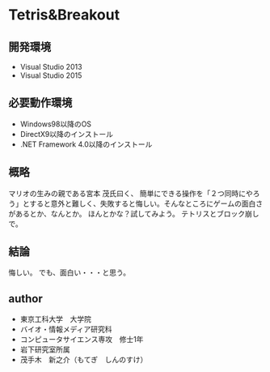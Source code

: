 # Tetris&Breakout

## 開発環境
- Visual Studio 2013
- Visual Studio 2015

## 必要動作環境
- Windows98以降のOS
- DirectX9以降のインストール
- .NET Framework 4.0以降のインストール

## 概略
マリオの生みの親である宮本 茂氏曰く、
簡単にできる操作を「２つ同時にやろう」とすると意外と難しく、失敗すると悔しい。そんなところにゲームの面白さがあるとか、なんとか。
ほんとかな？試してみよう。
テトリスとブロック崩しで。

## 結論
悔しい。
でも、面白い・・・と思う。


## author
- 東京工科大学　大学院
- バイオ・情報メディア研究科
- コンピュータサイエンス専攻　修士1年
- 岩下研究室所属
- 茂手木　新之介（もてぎ　しんのすけ）
